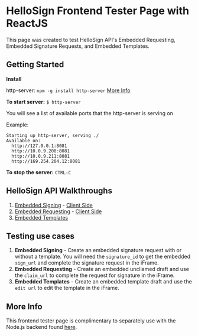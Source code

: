 # HelloSign Frontend Tester Page with ReactJS

This page was created to test HelloSign API's Embedded Requesting, Embedded Signature Requests, and Embedded Templates.

## Getting Started

**Install**

http-server: `npm -g install http-server` [More Info](https://www.npmjs.com/package/http-server)

**To start server:** `$ http-server`

You will see a list of available ports that the http-server is serving on

Example:

```
Starting up http-server, serving ./
Available on:
  http://127.0.0.1:8081
  http://10.0.9.208:8081
  http://10.0.9.211:8081
  http://169.254.204.12:8081
```

**To stop the server:** `CTRL-C`

## HelloSign API Walkthroughs

1. [Embedded Signing](https://app.hellosign.com/api/embeddedSigningWalkthrough) - [Client Side](https://app.hellosign.com/api/embeddedSigningWalkthrough#EmbeddedSigningClientSide)
2. [Embedded Requesting](https://app.hellosign.com/api/embeddedRequestingWalkthrough) - [Client Side](https://app.hellosign.com/api/embeddedRequestingWalkthrough#EmbeddedRequestingClientSide)
3. [Embedded Templates](https://app.hellosign.com/api/embeddedTemplatesWalkthrough)

## Testing use cases

1. **Embedded Signing** - Create an embedded signature request with or without a template. You will need the `signature_id` to get the embedded `sign_url` and complete the signature request in the iFrame.
2. **Embedded Requesting** - Create an embedded uncliamed draft and use the `claim_url` to complete the request for signature in the iFrame.
3. **Embedded Templates** - Create an embedded template draft and use the `edit url` to edit the template in the iFrame. 

## More Info
This frontend tester page is complimentary to separately use with the Node.js backend found [here](https://github.com/latoyazamill/hellosign-console-app).

